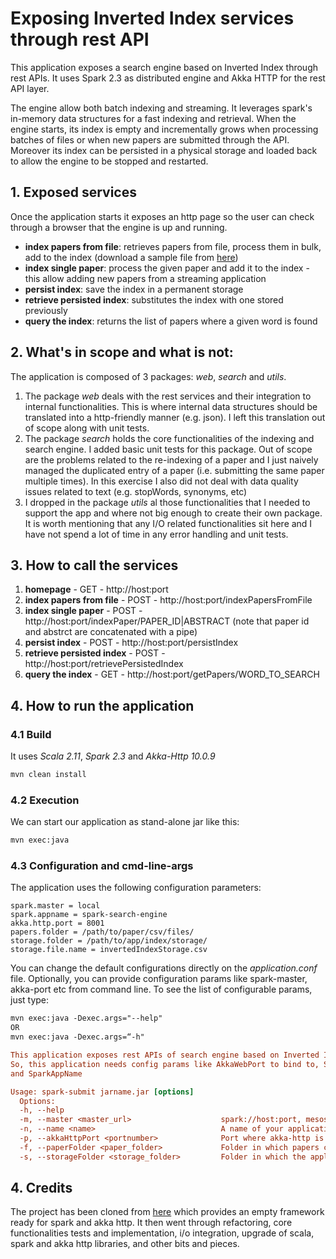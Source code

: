 # Exposing Inverted Index services through rest API
This application exposes a search engine based on Inverted Index through rest APIs. It uses Spark 2.3 as distributed engine and Akka HTTP for the rest API layer.

The engine allow both batch indexing and streaming. It leverages spark's in-memory data structures for a fast indexing and retrieval.
When the engine starts, its index is empty and incrementally grows when processing batches of files or when new papers are submitted through the API.
Moreover its index can be persisted in a physical storage and loaded back to allow the engine to be stopped and restarted.


## 1. Exposed services
Once the application starts it exposes an http page so the user can check through a browser that the engine is up and running. 
- **index papers from file**: retrieves papers from file, process them in bulk, add to the index (download a sample file from [here](https://www.kaggle.com/ahmaurya/iclr2017reviews/data))
- **index single paper**: process the given paper and add it to the index - this allow adding new papers from a streaming application
- **persist index**: save the index in a permanent storage
- **retrieve persisted index**: substitutes the index with one stored previously
- **query the index**: returns the list of papers where a given word is found

## 2. What's in scope and what is not:
The application is composed of 3 packages: *web*, *search* and *utils*. 
1. The package *web* deals with the rest services and their integration to internal functionalities. This is where internal data structures should be translated into a http-friendly manner (e.g. json).
I left this translation out of scope along with unit tests.
2. The package *search* holds the core functionalities of the indexing and search engine. I added basic unit tests for this package.
Out of scope are the problems related to the re-indexing of a paper and I just naively managed the duplicated entry of a paper (i.e. submitting the same paper multiple times). In this exercise I also did not deal with data quality issues related to text (e.g. stopWords, synonyms, etc)
3. I dropped in the package *utils* al those functionalities that I needed to support the app and where not big enough to create their own package. It is worth mentioning that any I/O related functionalities sit here and I have not spend a lot of time in any error handling and unit tests.

## 3. How to call the services
1. **homepage** - GET - http://host:port
2. **index papers from file** - POST - http://host:port/indexPapersFromFile
3. **index single paper** - POST - http://host:port/indexPaper/PAPER_ID|ABSTRACT (note that paper id and abstrct are concatenated with a pipe)
4. **persist index** - POST - http://host:port/persistIndex
5. **retrieve persisted index** - POST - http://host:port/retrievePersistedIndex
6. **query the index** - GET - http://host:port/getPapers/WORD_TO_SEARCH

## 4. How to run the application
### 4.1 Build
It uses *Scala 2.11*, *Spark 2.3* and *Akka-Http 10.0.9*
```markdown
mvn clean install
```
### 4.2 Execution
We can start our application as stand-alone jar like this:
```markdown
mvn exec:java
```
### 4.3 Configuration and cmd-line-args
The application uses the following configuration parameters:
```init
spark.master = local
spark.appname = spark-search-engine
akka.http.port = 8001
papers.folder = /path/to/paper/csv/files/
storage.folder = /path/to/app/index/storage/
storage.file.name = invertedIndexStorage.csv
```
You can change the default configurations directly on the *application.conf* file.
Optionally, you can provide configuration params like spark-master, akka-port etc from command line. To see the list of configurable params, just type:
```markdown
mvn exec:java -Dexec.args="--help" 
OR 
mvn exec:java -Dexec.args=“-h"
```

```ini
This application exposes rest APIs of search engine based on Inverted Index. It uses Spark 2.3 as distributed engine and Akka HTTP for the rest API.
So, this application needs config params like AkkaWebPort to bind to, SparkMaster
and SparkAppName

Usage: spark-submit jarname.jar [options]
  Options:
  -h, --help
  -m, --master <master_url>                    spark://host:port, mesos://host:port, yarn, or local. Default: $sparkMasterDef
  -n, --name <name>                            A name of your application. Default: $sparkAppNameDef
  -p, --akkaHttpPort <portnumber>              Port where akka-http is binded. Default: $akkaHttpPortDef
  -f, --paperFolder <paper_folder>             Folder in which papers can be processed in batch. Default: $papersFolderDef
  -s, --storageFolder <storage_folder>         Folder in which the application will persist the inverted index. Default: $storageFolder
```

## 4. Credits
The project has been cloned from [here](https://github.com/spoddutur/spark-as-service-using-embedded-server)
which provides an empty framework ready for spark and akka http. It then went through refactoring, core functionalities tests and implementation, i/o integration, upgrade of scala, spark and akka http libraries, and other bits and pieces.
